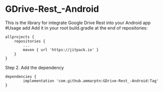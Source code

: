 # GDrive-Rest_-Android
This is the library for integrate Google Drive Rest into your Android app
#Usage
add
Add it in your root build.gradle at the end of repositories:

	allprojects {
		repositories {
			...
			maven { url 'https://jitpack.io' }
		}
	}
Step 2. Add the dependency

	dependencies {
	        implementation 'com.github.ammarptn:GDrive-Rest_-Android:Tag'
	}

